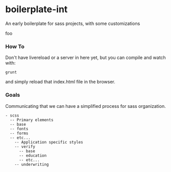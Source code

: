 # boilerplate-int
An early boilerplate for sass projects, with some customizations

foo


### How To
Don't have livereload or a server in here yet, but you can compile and watch with:

```
grunt
```

and simply reload that index.html file in the browser.


### Goals
Communicating that we can have a simplified process for sass organization.

```
- scss
  -- Primary elements
  -- base
  -- fonts
  -- forms
  -- etc...
    -- Application specific styles
    -- verify
      -- base
      -- education
      -- etc...
    -- underwriting
